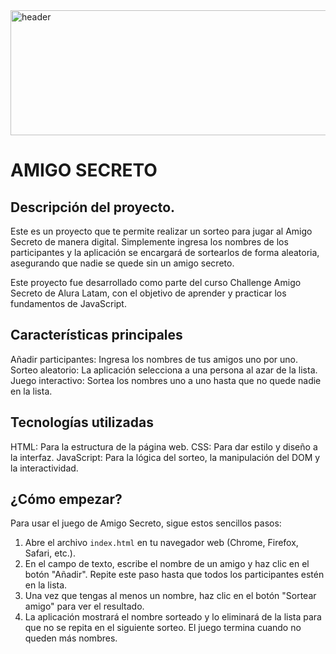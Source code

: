 <img width="600" height="200" alt="header" src="https://github.com/user-attachments/assets/5e113b0d-ac96-40d1-bcda-ef36253830c9" />

<h1>AMIGO SECRETO</h1>
<h2>Descripción del proyecto.</h2>
Este es un proyecto que te permite realizar un sorteo para jugar al Amigo Secreto de manera digital.
Simplemente ingresa los nombres de los participantes y la aplicación se encargará de sortearlos de forma aleatoria, asegurando que nadie se quede sin un amigo secreto.

Este proyecto fue desarrollado como parte del curso Challenge Amigo Secreto de Alura Latam, con el objetivo de aprender y practicar los fundamentos de JavaScript.

<h2>Características principales</h2>
Añadir participantes: Ingresa los nombres de tus amigos uno por uno.
Sorteo aleatorio: La aplicación selecciona a una persona al azar de la lista.
Juego interactivo: Sortea los nombres uno a uno hasta que no quede nadie en la lista.

<h2>Tecnologías utilizadas</h2>
HTML: Para la estructura de la página web.
CSS: Para dar estilo y diseño a la interfaz.
JavaScript: Para la lógica del sorteo, la manipulación del DOM y la interactividad.

<h2>¿Cómo empezar?</h2>
Para usar el juego de Amigo Secreto, sigue estos sencillos pasos:

1.  Abre el archivo `index.html` en tu navegador web (Chrome, Firefox, Safari, etc.).
2.  En el campo de texto, escribe el nombre de un amigo y haz clic en el botón "Añadir". Repite este paso hasta que todos los participantes estén en la lista.
3.  Una vez que tengas al menos un nombre, haz clic en el botón "Sortear amigo" para ver el resultado.
4.  La aplicación mostrará el nombre sorteado y lo eliminará de la lista para que no se repita en el siguiente sorteo. El juego termina cuando no queden más nombres.
